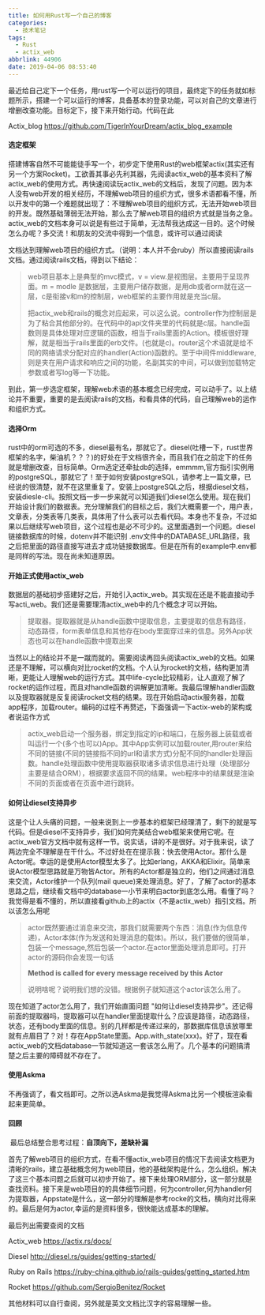 ```yaml
---
title: 如何用Rust写一个自己的博客
categories:
  - 技术笔记
tags:
  - Rust
  - actix_web
abbrlink: 44906
date: 2019-04-06 08:53:40
---
```


最近给自己定下一个任务，用rust写一个可以运行的项目，最终定下的任务就如标题所示，搭建一个可以运行的博客，具备基本的登录功能，可以对自己的文章进行增删改查功能。目标定下，接下来开始行动。代码在此
<!--more-->

Actix_blog	https://github.com/TigerInYourDream/actix_blog_example

#### 选定框架
​	搭建博客自然不可能能徒手写一个，初步定下使用Rust的web框架actix(其实还有另一个方案Rocket)。工欲善其事必先利其器，先阅读actix_web的基本资料了解actix_web的使用方式。再快速阅读玩actix_web的文档后，发现了问题。因为本人没有web开发的相关经历，不理解web项目的组织方式，很多术语都看不懂，所以开发中的第一个难题就出现了：不理解web项目的组织方式，无法开始web项目的开发。既然基础薄弱无法开始，那么去了解web项目的组织方式就是当务之急。actix_web的文档本身可以说是有些过于简单，无法帮我达成这一目的。这个时候怎么办呢？多交流！和朋友的交流中得到一个信息，或许可以通过阅读

[Ruby On Rails]: https://ruby-china.github.io/rails-guides/getting_started.htm

文档达到理解web项目的组织方式。（说明：本人并不会ruby）所以直接阅读rails文档。通过阅读rails文档，得到以下结论：

> web项目基本上是典型的mvc模式，v = view.是视图层。主要用于呈现界面。m = modle 是数据层，主要用户储存数据，是用db或者orm就在这一层，c是衔接v和m的控制层，web框架的主要作用就是充当c层。
>
> 把actix_web和rails的概念对应起来，可以这么说。controller作为控制层是为了粘合其他部分的。在代码中的api文件夹里的代码就是c层。handle函数则是具体处理对应逻辑的函数，相当于rails里面的Action。模板很好理解，就是相当于rails里面的erb文件。(也就是c)。router这个术语就是给不同的网络请求分配对应的handler(Action)函数的。至于中间件middleware,则是夹在用户请求和响应之间的功能，名副其实的中间，可以做到加载特定参数或者写log等一下功能。

到此，第一步选定框架，理解web术语的基本概念已经完成，可以动手了。以上结论并不重要，重要的是去阅读rails的文档，和看具体的代码，自己理解web的运作和组织方式。

#### 选择Orm

​	rust中的orm可选的不多，diesel最有名，那就它了。diesel(吐槽一下，rust世界框架的名字，柴油机？？？)的好处在于文档很齐全，而且我们在之前定下的任务就是增删改查，目标简单。Orm选定还牵扯db的选择，emmmm,官方指引实例用的postgreSQL，那就它了！至于如何安装postgreSQL，请参考上一篇文章，已经说的很清楚，就不在这里重复了。安装上postgreSQL之后，根据diesel文档，安装diesle-cli。按照文档一步一步来就可以知道我们diesel怎么使用。现在我们开始设计我们的数据表。充分理解我们的目标之后，我们大概需要一个，用户表，文章表，分类表等几类表，具体用了什么表可以去看代码。本身也不复杂，不过如果以后继续写web项目，这个过程也是必不可少的。这里面遇到一个问题。diesel链接数据库的时候，dotenv并不能识别 .env文件中的DATABASE_URL路径，我之后把里面的路径直接写进去才成功链接数据库。但是在所有的example中.env都是同样的写法。现在尚未知道原因。

#### 开始正式使用actix_web

​	数据层的基础初步搭建好之后，开始引入actix_web。其实现在还是不能直接动手写acti_web。我们还是需要理清actix_web中的几个概念才可以开始。

> 提取器。提取器就是从handle函数中提取信息，主要提取的信息有路径，动态路径，form表单信息和其他存在body里面穿过来的信息。另外App状态也可以在handle函数中提取出来

当然以上的结论并不是一蹴而就的。需要阅读再回头阅读actix_web的文档。如果还是不理解，可以横向对比rocket的文档。个人认为rocket的文档，结构更加清晰，更能让人理解web的运行方式。其中life-cycle比较精彩，让人直观了解了rocket的运作过程，而且对handle函数的讲解更加清晰。我最后理解handler函数以及提取器就是反复阅读rocket文档的结果。现在开始启动actix服务器，加载app程序，加载router。编码的过程不再赘述，下面强调一下actix-web的架构或者说运作方式

> actix_web启动一个服务器，绑定到指定的ip和端口，在服务器上装载或者叫运行一个(多个也可以)App。其中App实例可以加载router,用router来给不同的链接(不同的链接指不同的url和请求方式)分配不同的handler处理函数。handle处理函数中使用提取器获取诸多请求信息进行处理（处理部分主要是结合ORM），根据要求返回不同的结果。web程序中的结果就是渲染不同的页面或者在页面中进行跳转。

#### 如何让diesel支持异步

​	这是个让人头痛的问题，一般来说到上一步基本的框架已经理清了，剩下的就是写代码。但是diesel不支持异步，我们如何完美结合web框架来使用它呢。在actix_web官方文档中就有这样一节。说实话，讲的不是很好。对于我来说，读了两边完全不理解是在干什么。不过好处在在提示我：快去使用Actor。那什么是Actor呢。幸运的是使用Actor模型太多了。比如erlang，AKKA和Elixir。简单来说Actor模型思路就是万物皆Actor。所有的Actor都是独立的，他们之间通过消息来交流，Actor维护一个队列(mail queue)来处理消息。好了，了解了actor的基本思路之后，继续看文档中的database一小节来明白actor到底怎么用。看懂了吗？我觉得是看不懂的，所以直接看github上的actix（不是actix_web）指引文档。所以该怎么用呢

> actor既然要通过消息来交流，那我们就需要两个东西：消息(作为信息传递)，Actor本体(作为发送和处理消息的载体)。所以，我们要做的很简单，包装一个message,然后包装一个actor.在actor里面处理消息即可。打开actor的源码你会发现一句话
>
> **Method is called for every message received by this Actor**
>
> 说明啥呢？说明我们想的没错。根据例子就知道这个actor该怎么用了。

现在知道了actor怎么用了，我们开始直面问题 "如何让diesel支持异步"。还记得前面的提取器吗，提取器可以在handler里面提取什么？应该是路径，动态路径，状态，还有body里面的信息。别的几样都是传递过来的，那数据库信息该放哪里就有点眉目了？对！存在AppState里面。App.with_state(xxx)。好了，现在看actix_web的文档database一节就知道这一套该怎么用了。几个基本的问题搞清楚之后主要的障碍就不存在了。

#### 使用Askma

​	不再强调了，看文档即可。之所以选Askma是我觉得Askma比另一个模板渲染看起来更简单。

#### 回顾

​	最后总结整合思考过程：**自顶向下，差缺补漏**

首先了解web项目的组织方式，在看不懂actix_web项目的情况下去阅读文档更为清晰的rails，建立基础概念何为web项目，他的基础架构是什么，怎么组织。解决了这三个基本问题之后就可以初步开始了。接下来处理ORM部分，这一部分就是查找资料。接下来是web项目的的具体细节问题，何为controller,何为handler何为提取器，Appstate是什么，这一部分的理解是参考rocke的文档，横向对比得来的。最后是何为actor,幸运的是资料很多，很快能达成基本的理解。

最后列出需要查阅的文档

Actix_web	 https://actix.rs/docs/

Diesel	http://diesel.rs/guides/getting-started/

Ruby on Rails	https://ruby-china.github.io/rails-guides/getting_started.htm

Rocket	https://github.com/SergioBenitez/Rocket

其他材料可以自行查阅，另外就是英文文档比汉字的容易理解一些。



